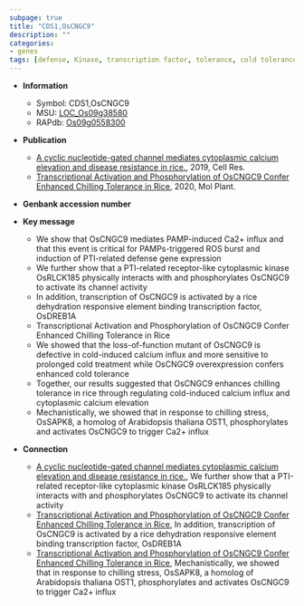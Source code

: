 ```yaml
---
subpage: true
title: "CDS1,OsCNGC9"
description: ""
categories:
- genes
tags: [defense, Kinase, transcription factor, tolerance, cold tolerance, chilling, calcium, cold, chilling stress]
---
```


* **Information**  
    + Symbol: CDS1,OsCNGC9  
    + MSU: [LOC_Os09g38580](http://rice.plantbiology.msu.edu/cgi-bin/ORF_infopage.cgi?orf=LOC_Os09g38580)  
    + RAPdb: [Os09g0558300](http://rapdb.dna.affrc.go.jp/viewer/gbrowse_details/irgsp1?name=Os09g0558300)  

* **Publication**  
    + [A cyclic nucleotide-gated channel mediates cytoplasmic calcium elevation and disease resistance in rice.](http://www.ncbi.nlm.nih.gov/pubmed?term=A+cyclic+nucleotide-gated+channel+mediates+cytoplasmic+calcium+elevation+and+disease+resistance+in+rice.%5BTitle%5D), 2019, Cell Res.
    + [Transcriptional Activation and Phosphorylation of OsCNGC9 Confer Enhanced Chilling Tolerance in Rice](http://www.ncbi.nlm.nih.gov/pubmed?term=Transcriptional+Activation+and+Phosphorylation+of+OsCNGC9+Confer+Enhanced+Chilling+Tolerance+in+Rice%5BTitle%5D), 2020, Mol Plant.

* **Genbank accession number**  

* **Key message**  
    + We show that OsCNGC9 mediates PAMP-induced Ca2+ influx and that this event is critical for PAMPs-triggered ROS burst and induction of PTI-related defense gene expression
    + We further show that a PTI-related receptor-like cytoplasmic kinase OsRLCK185 physically interacts with and phosphorylates OsCNGC9 to activate its channel activity
    + In addition, transcription of OsCNGC9 is activated by a rice dehydration responsive element binding transcription factor, OsDREB1A
    + Transcriptional Activation and Phosphorylation of OsCNGC9 Confer Enhanced Chilling Tolerance in Rice
    + We showed that the loss-of-function mutant of OsCNGC9 is defective in cold-induced calcium influx and more sensitive to prolonged cold treatment while OsCNGC9 overexpression confers enhanced cold tolerance
    + Together, our results suggested that OsCNGC9 enhances chilling tolerance in rice through regulating cold-induced calcium influx and cytoplasmic calcium elevation
    + Mechanistically, we showed that in response to chilling stress, OsSAPK8, a homolog of Arabidopsis thaliana OST1, phosphorylates and activates OsCNGC9 to trigger Ca2+ influx

* **Connection**  
    + [A cyclic nucleotide-gated channel mediates cytoplasmic calcium elevation and disease resistance in rice.](http://www.ncbi.nlm.nih.gov/pubmed?term=A+cyclic+nucleotide-gated+channel+mediates+cytoplasmic+calcium+elevation+and+disease+resistance+in+rice.%5BTitle%5D),  We further show that a PTI-related receptor-like cytoplasmic kinase OsRLCK185 physically interacts with and phosphorylates OsCNGC9 to activate its channel activity
    + [Transcriptional Activation and Phosphorylation of OsCNGC9 Confer Enhanced Chilling Tolerance in Rice](http://www.ncbi.nlm.nih.gov/pubmed?term=Transcriptional+Activation+and+Phosphorylation+of+OsCNGC9+Confer+Enhanced+Chilling+Tolerance+in+Rice%5BTitle%5D),  In addition, transcription of OsCNGC9 is activated by a rice dehydration responsive element binding transcription factor, OsDREB1A
    + [Transcriptional Activation and Phosphorylation of OsCNGC9 Confer Enhanced Chilling Tolerance in Rice](http://www.ncbi.nlm.nih.gov/pubmed?term=Transcriptional+Activation+and+Phosphorylation+of+OsCNGC9+Confer+Enhanced+Chilling+Tolerance+in+Rice%5BTitle%5D),  Mechanistically, we showed that in response to chilling stress, OsSAPK8, a homolog of Arabidopsis thaliana OST1, phosphorylates and activates OsCNGC9 to trigger Ca2+ influx



